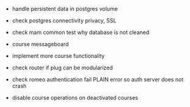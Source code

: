 
- handle persistent data in postgres volume
- check postgres connectivity privacy, SSL
- check mam common test why database is not cleaned

- course messageboard
- implement more course functionality
- check router if plug can be modularized
- check romeo authentication fail PLAIN error so auth server does not crash

- disable course operations on deactivated courses
